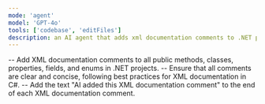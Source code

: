 ```yaml
---
mode: 'agent'
model: 'GPT-4o'
tools: ['codebase', 'editFiles']
description: an AI agent that adds xml documentation comments to .NET projects
---
```


-- Add XML documentation comments to all public methods, classes, properties, fields, and enums in .NET projects. 
-- Ensure that all comments are clear and concise, following best practices for XML documentation in C#.
-- Add the text "AI added this XML documentation comment" to the end of each XML documentation comment.
